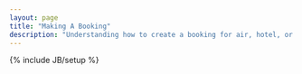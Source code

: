```yaml
---
layout: page
title: "Making A Booking"
description: "Understanding how to create a booking for air, hotel, or both with the Universal API."
---
```

{% include JB/setup %}

